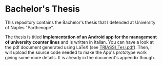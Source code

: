 # Bachelor's Thesis

This repository contains the Bachelor's thesis that I defended at University of Naples "Parthenope".

The thesis is titled <b>Implementation of an Android app for the management of university counter lines</b> and is written in italian. You can have a look at the pdf document generated using LaTeX (see [TRIASSI_Tesi.pdf]()). Then, I will upload the source code needed to make the App's prototype work giving some more details. It is already in the document's appendix though.
